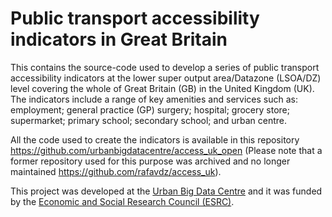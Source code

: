 # Public transport accessibility indicators in Great Britain

This contains the source-code used to develop a series of public transport accessibility indicators at the lower super output area/Datazone (LSOA/DZ) level covering the whole of Great Britain (GB) in the United Kingdom (UK). The indicators include a range of key amenities and services such as: employment; general practice (GP) surgery; hospital; grocery store; supermarket; primary school; secondary school; and urban centre. 

All the code used to create the indicators is available in this repository <https://github.com/urbanbigdatacentre/access_uk_open> (Please note that a former repository used for this purpose was archived and no longer maintained https://github.com/rafavdz/access_uk).

This project was developed at the [Urban Big Data Centre](https://www.ubdc.ac.uk/) and it was funded by the [Economic and Social Research Council (ESRC)](https://www.ukri.org/councils/esrc/).




